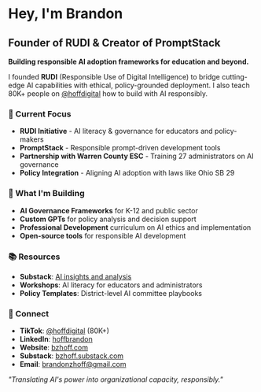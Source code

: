 # Hey, I'm Brandon

## Founder of RUDI & Creator of PromptStack

**Building responsible AI adoption frameworks for education and beyond.**

I founded **RUDI** (Responsible Use of Digital Intelligence) to bridge cutting-edge AI capabilities with ethical, policy-grounded deployment. I also teach 80K+ people on [@hoffdigital](https://tiktok.com/@hoffdigital) how to build with AI responsibly.

### 🎯 Current Focus
- **RUDI Initiative** - AI literacy & governance for educators and policy-makers
- **PromptStack** - Responsible prompt-driven development tools
- **Partnership with Warren County ESC** - Training 27 administrators on AI governance
- **Policy Integration** - Aligning AI adoption with laws like Ohio SB 29

### 🚀 What I'm Building
- **AI Governance Frameworks** for K-12 and public sector
- **Custom GPTs** for policy analysis and decision support
- **Professional Development** curriculum on AI ethics and implementation
- **Open-source tools** for responsible AI development

### 📚 Resources
- **Substack**: [AI insights and analysis](https://bzhoff.substack.com/)
- **Workshops**: AI literacy for educators and administrators
- **Policy Templates**: District-level AI committee playbooks

### 📱 Connect
- **TikTok**: [@hoffdigital](https://tiktok.com/@hoffdigital) (80K+)
- **LinkedIn**: [hoffbrandon](https://www.linkedin.com/in/hoffbrandon/)
- **Website**: [bzhoff.com](https://www.bzhoff.com)
- **Substack**: [bzhoff.substack.com](https://bzhoff.substack.com/)
- **Email**: brandonzhoff@gmail.com

*"Translating AI's power into organizational capacity, responsibly."*
